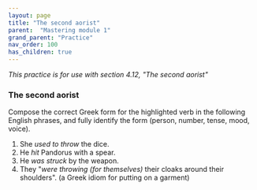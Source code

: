 ```yaml
---
layout: page
title: "The second aorist"
parent:  "Mastering module 1"
grand_parent: "Practice"
nav_order: 100
has_children: true
---
```



*This practice is for use with section 4.12, "The second aorist"*



### The second aorist


Compose the correct Greek form for the highlighted verb in the following English phrases, and fully identify the form (person, number, tense, mood, voice).

1. She *used to throw* the dice.
2. He *hit* Pandorus with a spear.
3. He *was struck* by the weapon.
4. They "*were throwing (for themselves)* their cloaks around their shoulders".  (a Greek idiom for putting on a garment)

